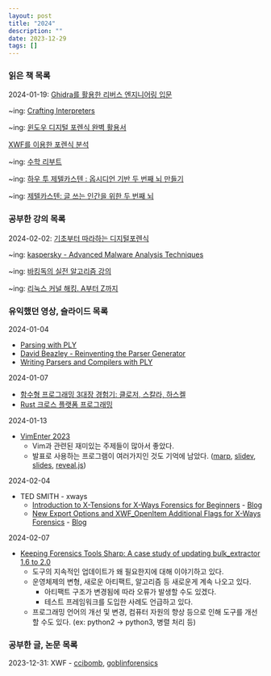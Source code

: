 ```yaml
---
layout: post
title: "2024"
description: ""
date: 2023-12-29
tags: []
---
```


### 읽은 책 목록

2024-01-19: <a href="https://www.yes24.com/Product/Goods/105029663">Ghidra를 활용한 리버스 엔지니어링 입문</a>

~ing: <a href="https://www.yes24.com/Product/Goods/114856263">Crafting Interpreters</a>

~ing: <a href="https://www.yes24.com/Product/Goods/114856263">윈도우 디지털 포렌식 완벽 활용서</a>

<a href="https://www.yes24.com/Product/Goods/13171262">XWF를 이용한 포렌식 분석</a>

~ing: <a href="https://www.yes24.com/Product/Goods/90750959">수학 리부트</a>

~ing: <a href="https://www.yes24.com/Product/Goods/105057618">하우 투 제텔카스텐 : 옵시디언 기반 두 번째 뇌 만들기</a>

~ing: <a href="https://www.yes24.com/Product/Goods/99475214">제텔카스텐: 글 쓰는 인간을 위한 두 번째 뇌</a>

### 공부한 강의 목록

2024-02-02: <a href="https://www.inflearn.com/course/%EA%B8%B0%EC%B4%88-%EB%94%94%EC%A7%80%ED%84%B8-%ED%8F%AC%EB%A0%8C%EC%8B%9D">기초부터 따라하는 디지털포렌식</a>

~ing: <a href="https://kaspersky-xtraining.com/course/advanced-malware-analysis-techniques">kaspersky - Advanced Malware Analysis Techniques</a>

~ing: <a href="https://www.youtube.com/playlist?list=PLtqbFd2VIQv4O6D6l9HcD732hdrnYb6CY">바킹독의 실전 알고리즘 강의</a>

~ing: <a href="https://www.inflearn.com/course/%EB%A6%AC%EB%88%85%EC%8A%A4-%EC%BB%A4%EB%84%90-%ED%95%B4%ED%82%B9">리눅스 커널 해킹. A부터 Z까지</a>

### 유익했던 영상, 슬라이드 목록

2024-01-04
* <a href="https://youtu.be/p5CWyfNHIN8">Parsing with PLY</a>
* <a href="https://youtu.be/zJ9z6Ge-vXs">David Beazley - Reinventing the Parser Generator</a>
* <a href="https://www.dabeaz.com/ply/PLYTalk.pdf">Writing Parsers and Compilers
with PLY</a>

2024-01-07
* <a href="https://youtu.be/H1izEfbg5QA">함수형 프로그래밍 3대장 경험기: 클로저, 스칼라, 하스켈</a>
* <a href="https://youtu.be/V6TR2FeCK5c">Rust 크로스 플랫폼 프로그래밍</a>

2024-01-13
* <a href="https://au-vimenter.github.io/post/2023-12-23-au-vimenter/">VimEnter 2023</a>
  * Vim과 관련된 재미있는 주제들이 많아서 좋았다.
  * 발표로 사용하는 프로그램이 여러가지인 것도 기억에 남았다. (<a href="https://github.com/marp-team/marp">marp</a>, <a href="https://github.com/slidevjs/slidev">slidev</a>, <a href="https://github.com/maaslalani/slides">slides</a>, <a href="https://github.com/hakimel/reveal.js">reveal.js</a>)

2024-02-04
* TED SMITH - xways
  * <a href="https://www.youtube.com/watch?v=TZkaIlghy4c">Introduction to X-Tensions for X-Ways Forensics for Beginners</a> - <a href="https://www.xwaysclips.co.uk/2019/11/video-59-introduction-to-x-tensions-for.html">Blog</a>
  * <a href="https://www.youtube.com/watch?v=n4nDtx-BYpg">New Export Options and XWF_OpenItem Additional Flags for X-Ways Forensics</a> - <a href="https://www.xwaysclips.co.uk/2020/06/video-60-new-export-options-and-new.html">Blog</a>

2024-02-07
* <a href="https://youtu.be/RHCzrmvuI4Q">Keeping Forensics Tools Sharp: A case study of updating bulk_extractor 1.6 to 2.0</a>
  * 도구의 지속적인 업데이트가 왜 필요한지에 대해 이야기하고 있다.
  * 운영체제의 변형, 새로운 아티팩트, 알고리즘 등 새로운게 계속 나오고 있다.
    * 아티팩트 구조가 변경됨에 따라 오류가 발생할 수도 있겠다.
    * 테스트 프레임워크를 도입한 사례도 언급하고 있다.
  * 프로그래밍 언어의 개선 및 변경, 컴퓨터 자원의 향상 등으로 인해 도구를 개선할 수도 있다. (ex: python2 -> python3, 병렬 처리 등)

### 공부한 글, 논문 목록

2023-12-31: XWF - <a href="https://ccibomb.tistory.com/category/Digital%20Forensics/X-Ways">ccibomb</a>, <a href="https://goblinforensics.tistory.com/category/XWF">goblinforensics</a>
